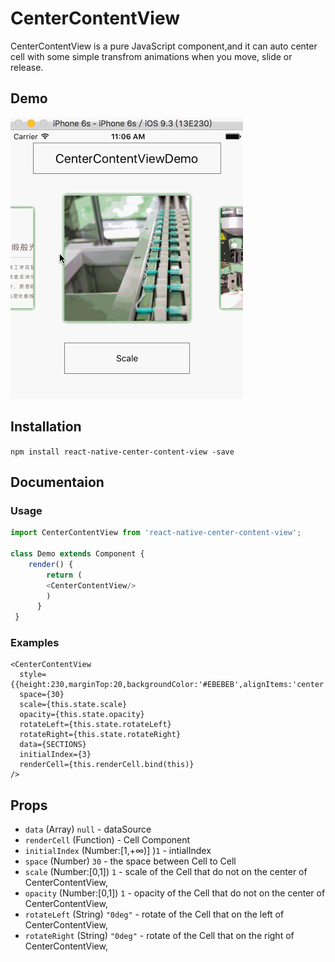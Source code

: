 # CenterContentView

CenterContentView is a pure JavaScript component,and it can auto center cell with some simple transfrom animations when you move, slide or release.

## Demo

![Demo](./gif/Demo.gif)

## Installation

`npm install react-native-center-content-view -save`

## Documentaion

### Usage
```javascript	
import CenterContentView from 'react-native-center-content-view';
	
class Demo extends Component {
	render() {
    	return (
        <CenterContentView/>
    	)	
      }
 }
```
### Examples
```
<CenterContentView
  style={{height:230,marginTop:20,backgroundColor:'#EBEBEB',alignItems:'center'}}
  space={30}
  scale={this.state.scale}
  opacity={this.state.opacity}
  rotateLeft={this.state.rotateLeft}
  rotateRight={this.state.rotateRight}
  data={SECTIONS}
  initialIndex={3}
  renderCell={this.renderCell.bind(this)}
/>
```
## Props
- `data` (Array) `null` - dataSource
- `renderCell` (Function)  - Cell Component
- `initialIndex` (Number:[1,+∞)] )`1` - intialIndex
- `space` (Number) `30` - the space between Cell to Cell 
- `scale` (Number:[0,1]) `1` - scale of the Cell that do not on the center of CenterContentView,
- `opacity` (Number:[0,1]) `1` - opacity of the Cell that do not on the center of CenterContentView,
- `rotateLeft` (String) `"0deg"` - rotate of the Cell that on the left of CenterContentView,
- `rotateRight` (String) `"0deg"` - rotate of the Cell that on the right of CenterContentView,



